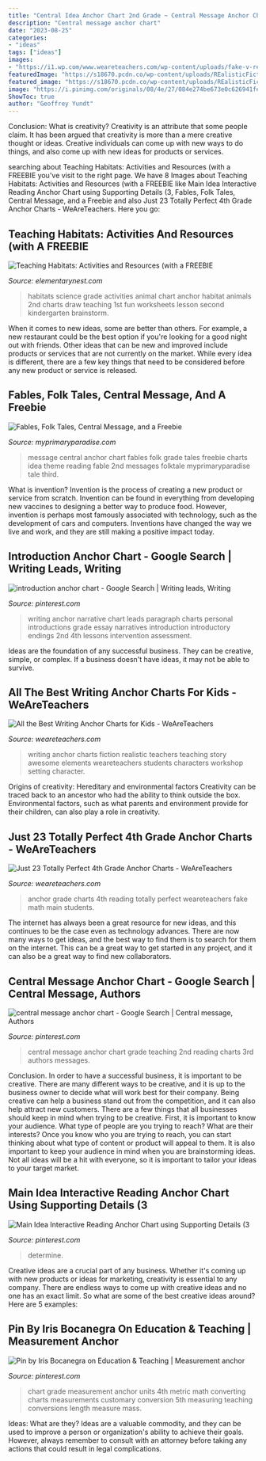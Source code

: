 ```yaml
---
title: "Central Idea Anchor Chart 2nd Grade ~ Central Message Anchor Chart Grade Teaching 2nd Reading Charts 3rd Authors Messages"
description: "Central message anchor chart"
date: "2023-08-25"
categories:
- "ideas"
tags: ["ideas"]
images:
- "https://i1.wp.com/www.weareteachers.com/wp-content/uploads/fake-v-real-main-image.jpg?fit=800%2C450&amp;ssl=1"
featuredImage: "https://s18670.pcdn.co/wp-content/uploads/REalisticFiction.jpg"
featured_image: "https://s18670.pcdn.co/wp-content/uploads/REalisticFiction.jpg"
image: "https://i.pinimg.com/originals/08/4e/27/084e274be673e0c626941feac68d926f.jpg"
ShowToc: true
author: "Geoffrey Yundt"
---
```



Conclusion: What is creativity?
Creativity is an attribute that some people claim. It has been argued that creativity is more than a mere creative thought or ideas. Creative individuals can come up with new ways to do things, and also come up with new ideas for products or services.

	

		
searching about Teaching Habitats: Activities and Resources (with a FREEBIE you've visit to the right page. We have 8 Images about Teaching Habitats: Activities and Resources (with a FREEBIE like Main Idea Interactive Reading Anchor Chart using Supporting Details (3, Fables, Folk Tales, Central Message, and a Freebie and also Just 23 Totally Perfect 4th Grade Anchor Charts - WeAreTeachers. Here you go:
		
    
## Teaching Habitats: Activities And Resources (with A FREEBIE

<img loading=lazy src="http://elementarynest.com/wp-content/uploads/2016/03/0b7b9f8aa7b1411597910df31c73202e-1.jpg" onerror="this.onerror=null;this.src='https://tse1.mm.bing.net/th?id=OIP.xff_O8JieOGR8E3I2cQA5gAAAA&amp;pid=15.1';" alt="Teaching Habitats: Activities and Resources (with a FREEBIE">

_Source: elementarynest.com_

>habitats science grade activities animal chart anchor habitat animals 2nd charts draw teaching 1st fun worksheets lesson second kindergarten brainstorm. 

	

When it comes to new ideas, some are better than others. For example, a new restaurant could be the best option if you're looking for a good night out with friends. Other ideas that can be new and improved include products or services that are not currently on the market. While every idea is different, there are a few key things that need to be considered before any new product or service is released.

    
## Fables, Folk Tales, Central Message, And A Freebie

<img loading=lazy src="https://www.myprimaryparadise.com/wp-content/uploads/Central-Message-Anchor-Chart-1024x583.png" onerror="this.onerror=null;this.src='https://tse2.mm.bing.net/th?id=OIP.zN1ys51RlskuKPLbfkAR-QHaEN&amp;pid=15.1';" alt="Fables, Folk Tales, Central Message, and a Freebie">

_Source: myprimaryparadise.com_

>message central anchor chart fables folk grade tales freebie charts idea theme reading fable 2nd messages folktale myprimaryparadise tale third. 

	

What is invention?
Invention is the process of creating a new product or service from scratch. Invention can be found in everything from developing new vaccines to designing a better way to produce food. However, invention is perhaps most famously associated with technology, such as the development of cars and computers. Inventions have changed the way we live and work, and they are still making a positive impact today.

    
## Introduction Anchor Chart - Google Search | Writing Leads, Writing

<img loading=lazy src="https://i.pinimg.com/736x/2a/9e/57/2a9e57270e9e46e40cfa890337b722f3--narrative-anchor-chart-writing-anchor-charts.jpg" onerror="this.onerror=null;this.src='https://tse2.mm.bing.net/th?id=OIP.JVa-cWlb55Cldp6mjtPNSgHaHa&amp;pid=15.1';" alt="introduction anchor chart - Google Search | Writing leads, Writing">

_Source: pinterest.com_

>writing anchor narrative chart leads paragraph charts personal introductions grade essay narratives introduction introductory endings 2nd 4th lessons intervention assessment. 

	

Ideas are the foundation of any successful business. They can be creative, simple, or complex. If a business doesn't have ideas, it may not be able to survive.

    
## All The Best Writing Anchor Charts For Kids - WeAreTeachers

<img loading=lazy src="https://s18670.pcdn.co/wp-content/uploads/REalisticFiction.jpg" onerror="this.onerror=null;this.src='https://tse2.mm.bing.net/th?id=OIP.MUJtO6vQuUGcyDm9dQip9wHaI9&amp;pid=15.1';" alt="All the Best Writing Anchor Charts for Kids - WeAreTeachers">

_Source: weareteachers.com_

>writing anchor charts fiction realistic teachers teaching story awesome elements weareteachers students characters workshop setting character. 

	

Origins of creativity: Hereditary and environmental factors
Creativity can be traced back to an ancestor who had the ability to think outside the box. Environmental factors, such as what parents and environment provide for their children, can also play a role in creativity.

    
## Just 23 Totally Perfect 4th Grade Anchor Charts - WeAreTeachers

<img loading=lazy src="https://i1.wp.com/www.weareteachers.com/wp-content/uploads/fake-v-real-main-image.jpg?fit=800%2C450&amp;ssl=1" onerror="this.onerror=null;this.src='https://tse1.mm.bing.net/th?id=OIP.gn7VfZ-2cONhdV2n5IMvhgHaEK&amp;pid=15.1';" alt="Just 23 Totally Perfect 4th Grade Anchor Charts - WeAreTeachers">

_Source: weareteachers.com_

>anchor grade charts 4th reading totally perfect weareteachers fake math main students. 

	

The internet has always been a great resource for new ideas, and this continues to be the case even as technology advances. There are now many ways to get ideas, and the best way to find them is to search for them on the internet. This can be a great way to get started in any project, and it can also be a great way to find new collaborators.

    
## Central Message Anchor Chart - Google Search | Central Message, Authors

<img loading=lazy src="https://i.pinimg.com/originals/08/4e/27/084e274be673e0c626941feac68d926f.jpg" onerror="this.onerror=null;this.src='https://tse1.mm.bing.net/th?id=OIP.Hjr5X28YonS75cMg814_UgAAAA&amp;pid=15.1';" alt="central message anchor chart - Google Search | Central message, Authors">

_Source: pinterest.com_

>central message anchor chart grade teaching 2nd reading charts 3rd authors messages. 

	

Conclusion.
In order to have a successful business, it is important to be creative. There are many different ways to be creative, and it is up to the business owner to decide what will work best for their company. Being creative can help a business stand out from the competition, and it can also help attract new customers. There are a few things that all businesses should keep in mind when trying to be creative.
First, it is important to know your audience. What type of people are you trying to reach? What are their interests? Once you know who you are trying to reach, you can start thinking about what type of content or product will appeal to them. It is also important to keep your audience in mind when you are brainstorming ideas. Not all ideas will be a hit with everyone, so it is important to tailor your ideas to your target market.

    
## Main Idea Interactive Reading Anchor Chart Using Supporting Details (3

<img loading=lazy src="https://i.pinimg.com/originals/19/4a/4d/194a4d530cb39cc0511e85900d606785.jpg" onerror="this.onerror=null;this.src='https://tse1.mm.bing.net/th?id=OIP.74DBekvJd35U_BX8b_N8NQAAAA&amp;pid=15.1';" alt="Main Idea Interactive Reading Anchor Chart using Supporting Details (3">

_Source: pinterest.com_

>determine. 

	

Creative ideas are a crucial part of any business. Whether it's coming up with new products or ideas for marketing, creativity is essential to any company. There are endless ways to come up with creative ideas and no one has an exact limit. So what are some of the best creative ideas around? Here are 5 examples: 

    
## Pin By Iris Bocanegra On Education &amp; Teaching | Measurement Anchor

<img loading=lazy src="https://i.pinimg.com/originals/5c/21/bd/5c21bdaa8203258d25f7b7776e5744a2.jpg" onerror="this.onerror=null;this.src='https://tse3.mm.bing.net/th?id=OIP.5hQP1zB2NHpbIYXgeN82ogHaJ4&amp;pid=15.1';" alt="Pin by Iris Bocanegra on Education &amp; Teaching | Measurement anchor">

_Source: pinterest.com_

>chart grade measurement anchor units 4th metric math converting charts measurements customary conversion 5th measuring teaching conversions length measure mass. 

	

Ideas: What are they?
Ideas are a valuable commodity, and they can be used to improve a person or organization's ability to achieve their goals. However, always remember to consult with an attorney before taking any actions that could result in legal complications.

